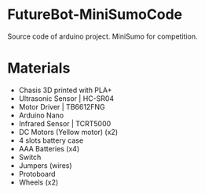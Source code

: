 # FutureBot-MiniSumoCode

Source code of arduino project. MiniSumo for competition.

# Materials
- Chasis 3D printed with PLA+
- Ultrasonic Sensor | HC-SR04
- Motor Driver | TB6612FNG
- Arduino Nano
- Infrared Sensor | TCRT5000
- DC Motors (Yellow motor) (x2)
- 4 slots battery case
- AAA Batteries (x4)
- Switch
- Jumpers (wires)
- Protoboard
- Wheels (x2)
